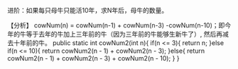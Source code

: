 进阶：如果每只母牛只能活10年，求N年后，母牛的数量。

【分析】 cowNum(n) = cowNum(n-1) + cowNum(n-3) -cowNum(n-10)；即今年的牛等于去年的牛加上三年前的牛（因为三年前的牛能够生新牛了）,
然后再减去十年前的牛。
public static int cowNum2(int n){
	if(n <= 3){
		return n;
	}else if(n <= 10){
		return cowNum2(n - 1) + cowNum2(n - 3);
	}else{
		return cowNum2(n - 1) + cowNum2(n - 3) + cowNum2(n - 10);
	}
}
